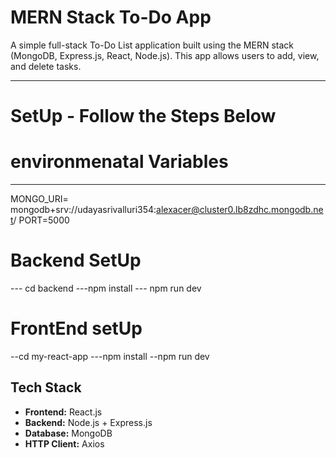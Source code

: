 # MERN Stack To-Do App

A simple full-stack To-Do List application built using the MERN stack (MongoDB, Express.js, React, Node.js). This app allows users to add, view, and delete tasks.

---
# SetUp - Follow the Steps Below

# environmenatal Variables
---
MONGO_URI= mongodb+srv://udayasrivalluri354:alexacer@cluster0.lb8zdhc.mongodb.net/
PORT=5000



# Backend SetUp
--- cd backend
---npm install 
--- npm  run dev

# FrontEnd setUp
--cd my-react-app
---npm install
--npm run dev 

##  Tech Stack

- **Frontend:** React.js
- **Backend:** Node.js + Express.js
- **Database:** MongoDB
- **HTTP Client:** Axios





